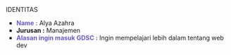 <!DOCTYPE html>
<html>
  <head>
    <meta charset="UTF-8">
    <meta name="viewport" content="width=device-width, initial scale=100%">
    <meta name="author" content="alya">
    <tittle>IDENTITAS</tittle>
  </head>
  <body>
    <ul type=square>
      <li><b style="color: slateblue;">Name :</b> Alya Azahra</li>
      <li><b style="color: staleblue;">Jurusan :</b> Manajemen</li>
      <li><b style="color: slateblue;">Alasan ingin masuk GDSC :</b> Ingin mempelajari lebih dalam tentang web dev</li>
    </ul>
  </body>
  </html>
  
